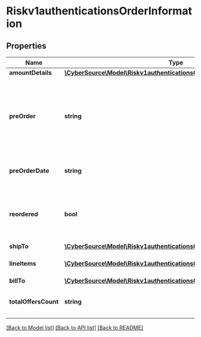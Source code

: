 # Riskv1authenticationsOrderInformation

## Properties
Name | Type | Description | Notes
------------ | ------------- | ------------- | -------------
**amountDetails** | [**\CyberSource\Model\Riskv1authenticationsOrderInformationAmountDetails**](Riskv1authenticationsOrderInformationAmountDetails.md) |  | [optional] 
**preOrder** | **string** | Indicates whether cardholder is placing an order with a future availability or release date. This field can contain one of these values: - MERCHANDISE_AVAILABLE: Merchandise available - FUTURE_AVAILABILITY: Future availability | [optional] 
**preOrderDate** | **string** | Expected date that a pre-ordered purchase will be available. Format: YYYYMMDD | [optional] 
**reordered** | **bool** | Indicates whether the cardholder is reordering previously purchased merchandise. This field can contain one of these values: - false: First time ordered - true: Reordered | [optional] 
**shipTo** | [**\CyberSource\Model\Riskv1authenticationsOrderInformationShipTo**](Riskv1authenticationsOrderInformationShipTo.md) |  | [optional] 
**lineItems** | [**\CyberSource\Model\Riskv1authenticationsOrderInformationLineItems[]**](Riskv1authenticationsOrderInformationLineItems.md) | This array contains detailed information about individual products in the order. | [optional] 
**billTo** | [**\CyberSource\Model\Riskv1authenticationsOrderInformationBillTo**](Riskv1authenticationsOrderInformationBillTo.md) |  | [optional] 
**totalOffersCount** | **string** | Total number of articles/items in the order as a numeric decimal count. Possible values: 00 - 99 | [optional] 

[[Back to Model list]](../README.md#documentation-for-models) [[Back to API list]](../README.md#documentation-for-api-endpoints) [[Back to README]](../README.md)


